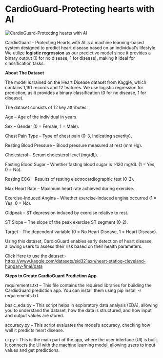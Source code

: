 # CardioGuard-Protecting hearts with AI
![CardioGuard-Protecting hearts with AI](https://github.com/user-attachments/assets/06ee84df-1873-4089-b19f-f18236335932)

CardioGuard – Protecting Hearts with AI is a machine learning-based system designed to predict heart disease based on an individual's lifestyle. We utilize **logistic regression** as our predictive model since it provides a binary output (0 for no disease, 1 for disease), making it ideal for classification tasks.

**About The Dataset**

The model is trained on the Heart Disease dataset from Kaggle, which contains 1,191 records and 12 features. We use logistic regression for prediction, as it provides a binary classification (0 for no disease, 1 for disease).

The dataset consists of 12 key attributes:

Age – Age of the individual in years.

Sex – Gender (0 = Female, 1 = Male).

Chest Pain Type – Type of chest pain (0-3, indicating severity).

Resting Blood Pressure – Blood pressure measured at rest (mm Hg).

Cholesterol – Serum cholesterol level (mg/dL).

Fasting Blood Sugar – Whether fasting blood sugar is >120 mg/dL (1 = Yes, 0 = No).

Resting ECG – Results of resting electrocardiographic test (0-2).

Max Heart Rate – Maximum heart rate achieved during exercise.

Exercise-Induced Angina – Whether exercise-induced angina occurred (1 = Yes, 0 = No).

Oldpeak – ST depression induced by exercise relative to rest.

ST Slope – The slope of the peak exercise ST segment (0-2).

Target – The dependent variable (0 = No Heart Disease, 1 = Heart Disease).

Using this dataset, CardioGuard enables early detection of heart disease, allowing users to assess their risk based on their health parameters.

Click Here to use the dataset:- https://www.kaggle.com/datasets/sid321axn/heart-statlog-cleveland-hungary-final/data


**Steps to Create CardioGuard Prediction  App**

requirements.txt – This file contains the required libraries for building the CardioGuard prediction app. You can install them using pip install -r requirements.txt.

basic_eda.py – This script helps in exploratory data analysis (EDA), allowing you to understand the dataset, how the data is structured, and how input and output values are stored.

accuracy.py – This script evaluates the model’s accuracy, checking how well it predicts heart disease.

ui.py – This is the main part of the app, where the user interface (UI) is built. It connects the UI with the machine learning model, allowing users to input values and get predictions.

